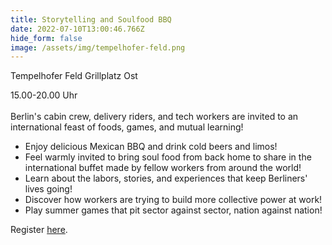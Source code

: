 ```yaml
---
title: Storytelling and Soulfood BBQ
date: 2022-07-10T13:00:46.766Z
hide_form: false
image: /assets/img/tempelhofer-feld.png
---
```



Tempelhofer Feld Grillplatz Ost 

15.00-20.00 Uhr\
\
Berlin's cabin crew, delivery riders, and tech workers are invited to an international feast of foods, games, and mutual learning!

* Enjoy delicious Mexican BBQ and drink cold beers and limos!
* Feel warmly invited to bring soul food from back home to share in the international buffet made by fellow workers from around the world!
* Learn about the labors, stories, and experiences that keep Berliners' lives going!
* Discover how workers are trying to build more collective power at work!
* Play summer games that pit sector against sector, nation against nation!

Register [here](https://docs.google.com/forms/d/e/1FAIpQLScBlp3aMZ7pPRsNWmx4IaDxOfzgRNs6pmQWWaBLhcShE-bvwQ/viewform).